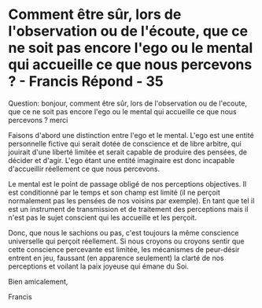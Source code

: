 # Comment être sûr, lors de l'observation ou de l'écoute, que ce ne soit pas encore l'ego ou le mental qui accueille ce que nous percevons ? - Francis Répond - 35

Question: bonjour, comment &ecirc;tre s&ucirc;r, lors de l'observation ou de l'ecoute, que ce ne soit pas encore l'ego ou le mental qui accueille ce que nous percevons ? merci

Faisons d'abord une distinction entre l'ego et le mental. L'ego est une entit&eacute; personnelle fictive qui serait dot&eacute;e de conscience et de libre arbitre, qui jouirait d'une libert&eacute; limit&eacute;e et serait capable de produire des pens&eacute;es, de d&eacute;cider et d'agir. L'ego &eacute;tant une entit&eacute; imaginaire est donc incapable d'accueillir r&eacute;ellement ce que nous percevons.

Le mental est le point de passage oblig&eacute; de nos perceptions objectives. Il est conditionn&eacute; par le temps et son champ est limit&eacute; (il ne per&ccedil;oit normalement pas les pens&eacute;es de nos voisins par exemple). En tant que tel il est un instrument de transmission et de traitement des perceptions mais il n'est pas le sujet conscient qui les accueille et les per&ccedil;oit.

Donc, que nous le sachions ou pas, c'est toujours la m&ecirc;me conscience universelle qui per&ccedil;oit r&eacute;ellement. Si nous croyons ou croyons sentir que cette conscience percevante est limit&eacute;e, les m&eacute;canismes de peur-d&eacute;sir entrent en jeu, faussant (en apparence seulement) la clart&eacute; de nos perceptions et voilant la paix joyeuse qui &eacute;mane du Soi.

Bien amicalement,

Francis

